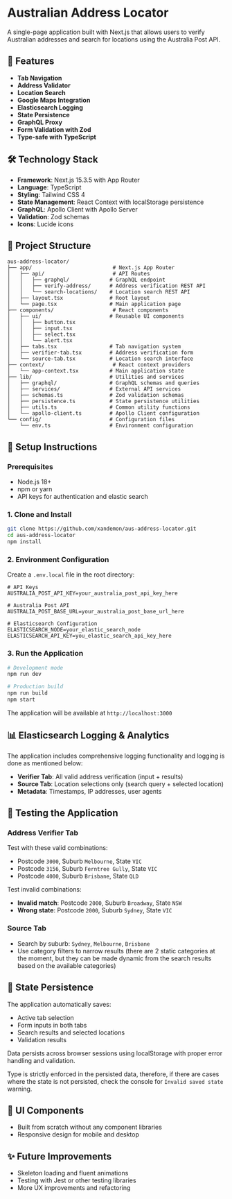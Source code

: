 # Australian Address Locator

A single-page application built with Next.js that allows users to verify Australian addresses and search for locations using the Australia Post API.

## 🚀 Features

- **Tab Navigation**
- **Address Validator**
- **Location Search**
- **Google Maps Integration**
- **Elasticsearch Logging**
- **State Persistence**
- **GraphQL Proxy**
- **Form Validation with Zod**
- **Type-safe with TypeScript**

## 🛠 Technology Stack

- **Framework**: Next.js 15.3.5 with App Router
- **Language**: TypeScript
- **Styling**: Tailwind CSS 4
- **State Management**: React Context with localStorage persistence
- **GraphQL**: Apollo Client with Apollo Server
- **Validation**: Zod schemas
- **Icons**: Lucide icons

## 📁 Project Structure

```
aus-address-locator/
├── app/                          # Next.js App Router
│   ├── api/                      # API Routes
│   │   ├── graphql/             # GraphQL endpoint
│   │   ├── verify-address/      # Address verification REST API
│   │   └── search-locations/    # Location search REST API
│   ├── layout.tsx               # Root layout
│   └── page.tsx                 # Main application page
├── components/                   # React components
│   ├── ui/                      # Reusable UI components
│   │   ├── button.tsx
│   │   ├── input.tsx
│   │   ├── select.tsx
│   │   └── alert.tsx
│   ├── tabs.tsx                 # Tab navigation system
│   ├── verifier-tab.tsx         # Address verification form
│   └── source-tab.tsx           # Location search interface
├── context/                      # React context providers
│   └── app-context.tsx          # Main application state
├── lib/                         # Utilities and services
│   ├── graphql/                 # GraphQL schemas and queries
│   ├── services/                # External API services
│   ├── schemas.ts               # Zod validation schemas
│   ├── persistence.ts           # State persistence utilities
│   ├── utils.ts                 # Common utility functions
│   └── apollo-client.ts         # Apollo Client configuration
└── config/                      # Configuration files
    └── env.ts                   # Environment configuration
```

## 🔧 Setup Instructions

### Prerequisites

- Node.js 18+
- npm or yarn
- API keys for authentication and elastic search

### 1. Clone and Install

```bash
git clone https://github.com/xandemon/aus-address-locator.git
cd aus-address-locator
npm install
```

### 2. Environment Configuration

Create a `.env.local` file in the root directory:

```env
# API Keys
AUSTRALIA_POST_API_KEY=your_australia_post_api_key_here

# Australia Post API
AUSTRALIA_POST_BASE_URL=your_australia_post_base_url_here

# Elasticsearch Configuration
ELASTICSEARCH_NODE=your_elastic_search_node
ELASTICSEARCH_API_KEY=you_elastic_search_api_key_here
```

### 3. Run the Application

```bash
# Development mode
npm run dev

# Production build
npm run build
npm start
```

The application will be available at `http://localhost:3000`

## 📊 Elasticsearch Logging & Analytics

The application includes comprehensive logging functionality and logging is done as mentioned below:

- **Verifier Tab**: All valid address verification (input + results)
- **Source Tab**: Location selections only (search query + selected location)
- **Metadata**: Timestamps, IP addresses, user agents

## 🧪 Testing the Application

### Address Verifier Tab

Test with these valid combinations:

- Postcode `3000`, Suburb `Melbourne`, State `VIC`
- Postcode `3156`, Suburb `Ferntree Gully`, State `VIC`
- Postcode `4000`, Suburb `Brisbane`, State `QLD`

Test invalid combinations:

- **Invalid match**: Postcode `2000`, Suburb `Broadway`, State `NSW`
- **Wrong state**: Postcode `2000`, Suburb `Sydney`, State `VIC`

### Source Tab

- Search by suburb: `Sydney`, `Melbourne`, `Brisbane`
- Use category filters to narrow results (there are 2 static categories at the moment, but they can be made dynamic from the search results based on the available categories)

## 💾 State Persistence

The application automatically saves:

- Active tab selection
- Form inputs in both tabs
- Search results and selected locations
- Validation results

Data persists across browser sessions using localStorage with proper error handling and validation.

Type is strictly enforced in the persisted data, therefore, if there are cases where the state is not persisted, check the console for `Invalid saved state` warning.

## 🎨 UI Components

- Built from scratch without any component libraries
- Responsive design for mobile and desktop

## ✨ Future Improvements

- Skeleton loading and fluent animations
- Testing with Jest or other testing libraries
- More UX improvements and refactoring
